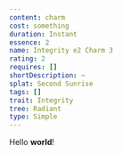 ```yaml
---
content: charm
cost: something
duration: Instant
essence: 2
name: Integrity e2 Charm 3
rating: 2
requires: []
shortDescription: ~
splat: Second Sunrise
tags: []
trait: Integrity
tree: Radiant
type: Simple
---
```


Hello **world**!
